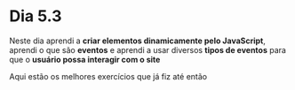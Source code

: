 # Dia 5.3

Neste dia aprendi a **criar elementos dinamicamente pelo JavaScript**, aprendi o que são **eventos** e aprendi a usar diversos **tipos de eventos** para que o **usuário possa interagir com o site**

Aqui estão os melhores exercícios que já fiz até então
